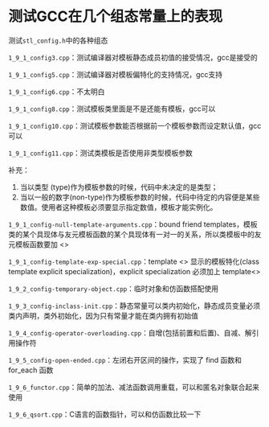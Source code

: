 # 测试GCC在几个组态常量上的表现

测试`stl_config.h`中的各种组态

`1_9_1_config3.cpp`：测试编译器对模板静态成员初值的接受情况，gcc是接受的

`1_9_1_config5.cpp`：测试编译器对模板偏特化的支持情况，gcc支持

`1_9_1_config6.cpp`：不太明白

`1_9_1_config8.cpp`：测试模板类里面是不是还能有模板，gcc可以

`1_9_1_config10.cpp`：测试模板参数能否根据前一个模板参数而设定默认值，gcc可以

`1_9_1_config11.cpp`：测试类模板是否使用非类型模板参数

补充：
1. 当以类型 (type)作为模板参数的时候，代码中未决定的是类型；
2. 当以一般的数字(non-type)作为模板参数的时候，代码中待定的内容便是某些数值。使用者这种模板必须要显示指定数值，模板才能实例化。

`1_9_1_config-null-template-arguments.cpp`：bound friend templates，模板类的某个具现体与友元模板函数的某个具现体有一对一的关系，所以类模板中的友元模板函数要加 <>

`1_9_1_config-template-exp-special.cpp`：template <> 显示的模板特化(class template explicit specialization)，explicit specialization 必须加上 template<>

`1_9_2_config-temporary-object.cpp`：临时对象和仿函数搭配使用

`1_9_3_config-inclass-init.cpp`：静态常量可以类内初始化，静态成员变量必须类内声明，类外初始化，因为只有常量才能在类内拥有初始值

`1_9_4_config-operator-overloading.cpp`：自增(包括前置和后置)、自减、解引用操作符

`1_9_5_config-open-ended.cpp`：左闭右开区间的操作，实现了 find 函数和 for_each 函数

`1_9_6_functor.cpp`：简单的加法、减法函数调用重载，可以和匿名对象联合起来使用

`1_9_6_qsort.cpp`：C语言的函数指针，可以和仿函数比较一下
